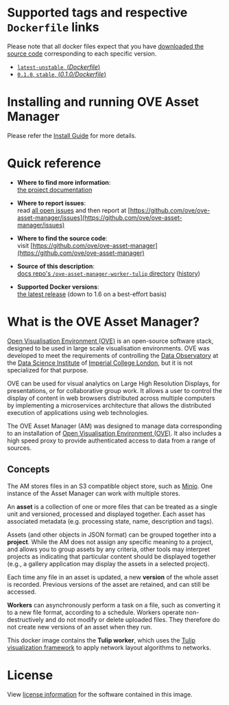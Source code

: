# Supported tags and respective `Dockerfile` links

Please note that all docker files expect that you have [downloaded the source code](https://ove.readthedocs.io/en/stable/ove-asset-manager/docs/Install.html) corresponding to each specific version.

- [`latest-unstable`, (*Dockerfile*)](https://github.com/ove/ove-asset-manager/blob/master/docker/worker-tulip/Dockerfile)
- [`0.1.0`, `stable`, (*0.1.0/Dockerfile*)](https://github.com/ove/ove-asset-manager/blob/v0.1.0/docker/worker-tulip/Dockerfile)

# Installing and running OVE Asset Manager

Please refer the [Install Guide](https://ove.readthedocs.io/en/stable/ove-asset-manager/docs/Install.html) for more details.

# Quick reference

- **Where to find more information**:<br/>
  [the project documentation](https://ove.readthedocs.io/en/stable/)

- **Where to report issues**:<br/>
  read [all open issues](https://data-science.dsi.ic.ac.uk/ove/) and then report at [https://github.com/ove/ove-asset-manager/issues](https://github.com/ove/ove-asset-manager/issues)

- **Where to find the source code**:<br/>
  visit [https://github.com/ove/ove-asset-manager](https://github.com/ove/ove-asset-manager)

- **Source of this description**:<br/>
  [docs repo's `/ove-asset-manager-worker-tulip` directory](https://github.com/ove/ove-docs/tree/master/dockerhub/ovehub/ove-asset-manager-worker-tulip) ([history](https://github.com/ove/ove-docs/commits/master/dockerhub/ovehub/ove-asset-manager-worker-tulip))

- **Supported Docker versions**:<br/>
  [the latest release](https://github.com/docker/docker-ce/releases/latest) (down to 1.6 on a best-effort basis)

# What is the OVE Asset Manager?

[Open Visualisation Environment (OVE)](https://github.com/ove/ove) is an open-source software stack, designed to be used in large scale visualisation environments. OVE was developed to meet the requirements of controlling the [Data Observatory](https://www.imperial.ac.uk/data-science/data-observatory/) at the [Data Science Institute](https://www.imperial.ac.uk/data-science/) of [Imperial College London](https://www.imperial.ac.uk), but it is not specialized for that purpose.

OVE can be used for visual analytics on Large High Resolution Displays, for presentations, or for collaborative group work. It allows a user to control the display of content in web browsers distributed across multiple computers by implementing a microservices architecture that allows the distributed execution of applications using web technologies.

The OVE Asset Manager (AM) was designed to manage data corresponding to an installation of [Open Visualisation Environment (OVE)](https://github.com/ove/ove). It also includes a high speed proxy to provide authenticated access to data from a range of sources.

## Concepts

The AM stores files in an S3 compatible object store, such as [Minio](http://minio.io).
One instance of the Asset Manager can work with multiple stores.

An **asset** is a collection of one or more files that can be treated as a single unit and versioned, processed and displayed together. Each asset has associated metadata (e.g. processing state, name, description and tags).

Assets (and other objects in JSON format) can be grouped together into a **project**. While the AM does not assign any specific meaning to a project, and allows you to group assets by any criteria, other tools may interpret projects as indicating that particular content should be displayed together (e.g., a gallery application may display the assets in a selected project).

Each time any file in an asset is updated, a new **version** of the whole asset is recorded. Previous versions of the asset are retained, and can still be accessed.

**Workers** can asynchronously perform a task on a file, such as converting it to a new file format, according to a schedule. Workers operate non-destructively and do not modify or delete uploaded files. They therefore do not create new versions of an asset when they run.

This docker image contains the **Tulip worker**, which uses the [Tulip visualization framework](http://tulip.labri.fr/TulipDrupal/) to apply network layout algorithms to networks.

# License

View [license information](https://github.com/ove/ove-asset-manager/blob/master/LICENSE) for the software contained in this image.
